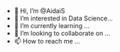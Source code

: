 - 👋 Hi, I’m @AidaiS
- 👀 I’m interested in Data Science...
- 🌱 I’m currently learning ...
- 💞️ I’m looking to collaborate on ...
- 📫 How to reach me ...

<!---
AidaiS/AidaiS is a ✨ special ✨ repository because its `README.md` (this file) appears on your GitHub profile.
You can click the Preview link to take a look at your changes.
--->
